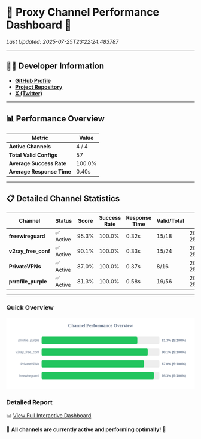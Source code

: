 # 🌟 Proxy Channel Performance Dashboard 🌟

_Last Updated: 2025-07-25T23:22:24.483787_

---

## 👩‍💻 Developer Information

- **[GitHub Profile](https://github.com/4n0nymou3)**  
- **[Project Repository](https://github.com/4n0nymou3/multi-proxy-config-fetcher)**  
- **[X (Twitter)](https://x.com/4n0nymou3)**  

---

## 📊 Performance Overview

| Metric                | Value       |
|-----------------------|-------------|
| **Active Channels**   | 4 / 4       |
| **Total Valid Configs** | 57          |
| **Average Success Rate** | 100.0%      |
| **Average Response Time** | 0.40s       |

---

## 📋 Detailed Channel Statistics

| Channel          | Status     | Score  | Success Rate | Response Time | Valid/Total | Last Success               |
|------------------|------------|--------|--------------|---------------|-------------|----------------------------|
| **freewireguard**  | ✅ Active  | 95.3%  | 100.0% | 0.32s         | 15/18       | 2025-07-25T23:22:24.482027 |
| **v2ray_free_conf**  | ✅ Active  | 90.1%  | 100.0% | 0.33s         | 15/24       | 2025-07-25T23:22:23.721674 |
| **PrivateVPNs**  | ✅ Active  | 87.0%  | 100.0% | 0.37s         | 8/16       | 2025-07-25T23:22:24.129159 |
| **prrofile_purple**  | ✅ Active  | 81.3%  | 100.0% | 0.58s         | 19/56       | 2025-07-25T23:22:23.347799 |

---

### Quick Overview
<div align="center">
  <a href="https://raw.githubusercontent.com/nullluser/NullRepo/refs/heads/main/assets/channel_stats_chart.svg">
    <img src="https://raw.githubusercontent.com/nullluser/NullRepo/refs/heads/main/assets/channel_stats_chart.svg" alt="Source Performance Statistics" width="800">
  </a>
</div>

### Detailed Report
📊 [View Full Interactive Dashboard](https://htmlpreview.github.io/?https://github.com/nullluser/NullRepo/blob/main/assets/performance_report.html)

🎉 **All channels are currently active and performing optimally!** 🎉
